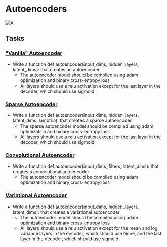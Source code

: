 # Autoencoders

![A](https://miro.medium.com/max/3524/1*oUbsOnYKX5DEpMOK3pH_lg.png)

## Tasks

### ["Vanilla" Autoencoder](./0-vanilla.py)
- Write a function def autoencoder(input_dims, hidden_layers, latent_dims): that creates an autoencoder
    - The autoencoder model should be compiled using adam optimization and binary cross-entropy loss
    - All layers should use a relu activation except for the last layer in the decoder, which should use sigmoid

### [Sparse Autoencoder](./1-sparse.py)
- Write a function def autoencoder(input_dims, hidden_layers, latent_dims, lambtha): that creates a sparse autoencoder
    - The sparse autoencoder model should be compiled using adam optimization and binary cross-entropy loss
    - All layers should use a relu activation except for the last layer in the decoder, which should use sigmoid

### [Convolutional Autoencoder](./2-convolutional.py)
- Write a function def autoencoder(input_dims, filters, latent_dims): that creates a convolutional autoencoder
    - The autoencoder model should be compiled using adam optimization and binary cross-entropy loss
    
### [Variational Autoencoder](./3-variational.py)
- Write a function def autoencoder(input_dims, hidden_layers, latent_dims): that creates a variational autoencoder
    - The autoencoder model should be compiled using adam optimization and binary cross-entropy loss
    - All layers should use a relu activation except for the mean and log variance layers in the encoder, which should use None, and the last layer in the decoder, which should use sigmoid
